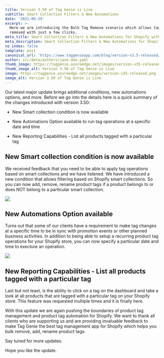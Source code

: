 ```yaml
---
title: Version 3.50 of Tag Genie is Live
subtitle: Smart Collection Filters & New Automations
date: '2021-06-29'
excerpt: >-
  Here we are introducing the Bulk Tag Remove scenario which allows tags to be
  removed with just a few clicks.
meta_title: Smart Collection Filters & New Automations for Shopify with Tag Genie v3.50
meta_description: Smart Collection Filters & New Automations for Shopify with Tag Genie v3.50
no_index: false
template: post
canonical_url: 'https://www.taggenieapp.com/blog/version-v3.5-released/'
author: src/data/authors/jane-doe.yaml
thumb_image: https://taggenie.azureedge.net/images/version-v35-released.png
thumb_image_alt: Version 3.50 of Tag Genie is Live
image: https://taggenie.azureedge.net/images/version-v35-released.png
image_alt: Version 3.50 of Tag Genie is Live
---
```

Our latest major update brings additional conditions, new automations options, and more. Before we go into the details here is a quick summary of the changes introduced with version 3.50:

*   New Smart collection condition is now available 

*   New Automations Option available to run tag operations at a specific date and time   

*   New Reporting Capabilities - List all products tagged with a particular tag

## New Smart collection condition is now available 

 We received feedback that you need to be able to apply tag operations based on smart collections and we have listened. We have introduced a new condition that allows filtering based on Shopify smart collections. So you can now add, remove, rename product tags if a product belongs to or does NOT belong to a particular smart collection.  

![](https://taggenie.azureedge.net/images/version-v35-released-smart-collections.png)

## New Automations Option available

Turns out that some of our clients have a requirement to make tag changes at a specific time to be in sync with promotion events or other planned business activities. In addition to being able to setup a recurring product tag operations for your Shopify store, you can now specify a particular date and time to execture an operation.   

![](https://taggenie.azureedge.net/images/version-v35-released-automtion-date-time.png)

## New Reporting Capabilities - List all products tagged with a particular tag

Last but not least, is the ability to click on a tag on the dashboard and take a look at all products that are tagged with a particular tag on your Shopify store. This feature was requested multiple times and it is finally here.

With this update we are again pushing the boundaries of product tag management and product  tag automation for Shopify. We want to thank all clients who are supporting us and are providing invaluable feedback to make Tag Genie the best tag management app for Shopify which helps you bulk remove, add, rename product tags. 

Say tuned for more updates. 

Hope you like the update. 
